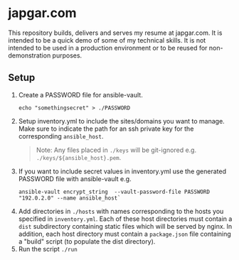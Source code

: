 # japgar.com

This repository builds, delivers and serves my resume at japgar.com. It is intended to be a quick demo of some of my technical skills. It is not intended to be used in a production environment or to be reused for non-demonstration purposes.


## Setup

1. Create a PASSWORD file for ansible-vault. 
    ```
    echo "somethingsecret" > ./PASSWORD
    ```
2. Setup inventory.yml to include the sites/domains you want to manage. Make sure to indicate the path for an ssh private key for the corresponding `ansible_host`. 
    > Note: Any files placed in `./keys` will be git-ignored e.g. `./keys/${ansible_host}.pem`.
3. If you want to include secret values in inventory.yml use the generated PASSWORD file with ansible-vault e.g. 
    ```
    ansible-vault encrypt_string  --vault-password-file PASSWORD "192.0.2.0" --name ansible_host`
    ````
4. Add directories in `./hosts` with names corresponding to the hosts you specified in `inventory.yml`. Each of these host directories must contain a `dist` subdirectory containing static files which will be served by nginx. In addition, each host directory must contain a `package.json` file containing a "build" script (to populate the dist directory).
5. Run the script `./run`
